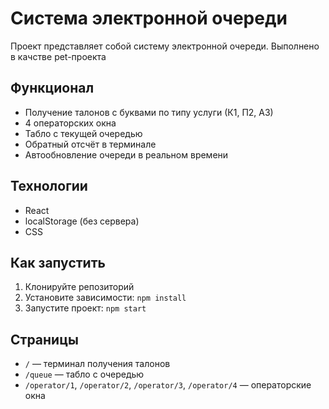 # Система электронной очереди

Проект представляет собой систему электронной очереди. Выполнено в качстве pet-проекта 

## Функционал
- Получение талонов с буквами по типу услуги (К1, П2, А3)
- 4 операторских окна
- Табло с текущей очередью
- Обратный отсчёт в терминале
- Автообновление очереди в реальном времени

## Технологии
- React
- localStorage (без сервера)
- CSS

## Как запустить
1. Клонируйте репозиторий
2. Установите зависимости: `npm install`
3. Запустите проект: `npm start`

## Страницы
- `/` — терминал получения талонов
- `/queue` — табло с очередью
- `/operator/1`, `/operator/2`, `/operator/3`, `/operator/4` — операторские окна
